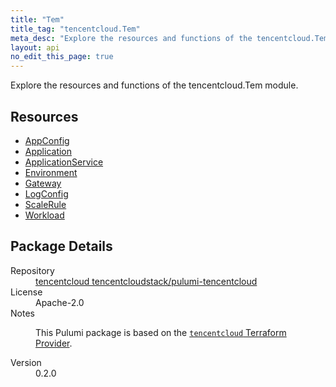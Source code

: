 ```yaml
---
title: "Tem"
title_tag: "tencentcloud.Tem"
meta_desc: "Explore the resources and functions of the tencentcloud.Tem module."
layout: api
no_edit_this_page: true
---
```


<!-- WARNING: this file was generated by Pulumi Docs Generator. -->
<!-- Do not edit by hand unless you're certain you know what you are doing! -->

Explore the resources and functions of the tencentcloud.Tem module.

<h2 id="resources">Resources</h2>
<ul class="api">
    <li><a href="appconfig/" title="AppConfig"><span class="api-symbol api-symbol--resource"></span>AppConfig</a></li>
    <li><a href="application/" title="Application"><span class="api-symbol api-symbol--resource"></span>Application</a></li>
    <li><a href="applicationservice/" title="ApplicationService"><span class="api-symbol api-symbol--resource"></span>ApplicationService</a></li>
    <li><a href="environment/" title="Environment"><span class="api-symbol api-symbol--resource"></span>Environment</a></li>
    <li><a href="gateway/" title="Gateway"><span class="api-symbol api-symbol--resource"></span>Gateway</a></li>
    <li><a href="logconfig/" title="LogConfig"><span class="api-symbol api-symbol--resource"></span>LogConfig</a></li>
    <li><a href="scalerule/" title="ScaleRule"><span class="api-symbol api-symbol--resource"></span>ScaleRule</a></li>
    <li><a href="workload/" title="Workload"><span class="api-symbol api-symbol--resource"></span>Workload</a></li>
</ul>

<h2 id="package-details">Package Details</h2>
<dl class="package-details">
	<dt>Repository</dt>
	<dd><a href="https://github.com/tencentcloudstack/pulumi-tencentcloud">tencentcloud tencentcloudstack/pulumi-tencentcloud</a></dd>
	<dt>License</dt>
	<dd>Apache-2.0</dd>
	<dt>Notes</dt>
	<dd><p>This Pulumi package is based on the <a href="https://github.com/tencentcloudstack/terraform-provider-tencentcloud"><code>tencentcloud</code> Terraform Provider</a>.</p>
</dd>
	<dt>Version</dt>
	<dd>0.2.0</dd>
</dl>

